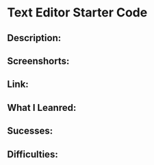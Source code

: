 # Text Editor Starter Code

## Description:

## Screenshorts:

## Link:

## What I Leanred:

## Sucesses:

## Difficulties:



